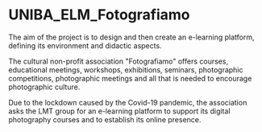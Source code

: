 # UNIBA_ELM_Fotografiamo
The aim of the project is to design and then create an e-learning platform, defining its environment and didactic aspects.  

The cultural non-profit association "Fotografiamo" offers courses, educational meetings, workshops, exhibitions, seminars, photographic competitions, photographic meetings and all that is needed to encourage photographic culture.   

Due to the lockdown caused by the Covid-19 pandemic, the association asks the LMT group for an e-learning platform to support its digital photography courses and to establish its online presence.
